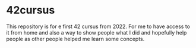 # 42cursus
This repository is for e first 42 cursus from 2022. For me to have access to it from home and also a way to show people what I did and hopefully help people as other people helped me learn some concepts.

